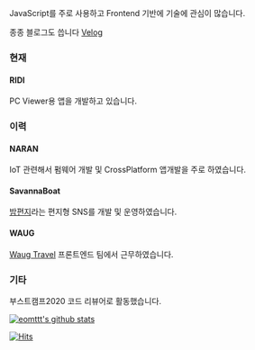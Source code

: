 JavaScript를 주로 사용하고 Frontend 기반에 기술에 관심이 많습니다.

종종 블로그도 씁니다 [Velog](https://velog.io/@eomttt)

### 현재
#### RIDI
PC Viewer용 앱을 개발하고 있습니다.

### 이력
#### NARAN
IoT 관련해서 펌웨어 개발 및 CrossPlatform 앱개발을 주로 하였습니다.

#### SavannaBoat
[밤편지](https://bamletter.com/)라는 편지형 SNS를 개발 및 운영하였습니다.

#### WAUG
[Waug Travel](https://waug.com) 프론트엔드 팀에서 근무하였습니다.

### 기타
부스트캠프2020 코드 리뷰어로 활동했습니다.


[![eomttt's github stats](https://github-readme-stats.vercel.app/api?username=eomttt&show_icons=true)](https://github.com/anuraghazra/github-readme-stats)

[![Hits](https://hits.seeyoufarm.com/api/count/incr/badge.svg?url=https%3A%2F%2Fgithub.com%2Fgjbae1212%2Fhit-counter)](https://hits.seeyoufarm.com)


